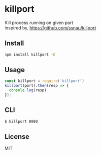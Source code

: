 # killport
Kill process running on given port  
Inspired by, https://github.com/ssnau/killport

## Install
```sh
npm install killport -D 
```

## Usage
```js
const killport = require('killport')
killport(port).then(resp => {
  console.log(resp)
});
```

## CLI
```sh
$ killport 8080
```

## License
MIT
